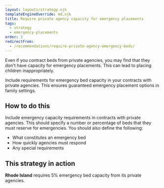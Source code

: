 ```yaml
---
layout: layouts/strategy.njk
templateEngineOverride: md,njk
title: Require private agency capacity for emergency placements
tags:
  - strategy
  - emergency-placements
order: 2
redirectFrom:
  - /recommendations/require-private-agency-emergency-beds/
---
```


Even if you contract beds from private agencies, you may find that they don't have capacity for emergency placements. This can lead to placing children inappropriately.

Include requirements for emergency bed capacity in your contracts with private agencies. This ensures guaranteed emergency placement options in family settings.

## How to do this

Include emergency capacity requirements in contracts with private agencies. This should specify a number or percentage of beds that they must reserve for emergencies. You should also define the following:

* What constitutes an emergency bed  
* How quickly agencies must respond  
* Any special requirements

## This strategy in action

**Rhode Island** requires 5% emergency bed capacity from its private agencies.